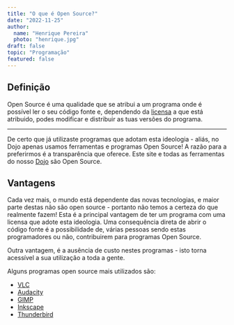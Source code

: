 ```yaml
---
title: "O que é Open Source?"
date: "2022-11-25"
author:
  name: "Henrique Pereira"
  photo: "henrique.jpg"
draft: false
topic: "Programação"
featured: false
---
```


## Definição
Open Source é uma qualidade que se atribui a um programa onde é possível
ler o seu código fonte e, dependendo da [licensa](https://opensource.org/licenses)
a que está atribuido, podes modificar e distribuir as tuas versões do programa.

---

De certo que já utilizaste programas que adotam esta ideologia - aliás, no Dojo
apenas usamos ferramentas e programas Open Source! A razão para a preferirmos é a
transparência que oferece. Este site e todas as ferramentas do nosso [Dojo](https://github.com/coderdojobraga)
são Open Source.

## Vantagens
Cada vez mais, o mundo está dependente das novas tecnologias, e maior parte destas
não são open source - portanto não temos a certeza do que realmente fazem! Esta é
a principal vantagem de ter um programa com uma licensa que adote esta ideologia.
Uma consequência direta de abrir o código fonte é a possibilidade de, várias pessoas
sendo estas programadores ou não, contribuirem para programas Open Source.

Outra vantagem, é a ausência de custo nestes programas - isto torna
acessível a sua utilização a toda a gente. 


Alguns programas open source mais utilizados são:

- [VLC](https://www.videolan.org/vlc/)
- [Audacity](https://www.audacityteam.org/)
- [GIMP](https://www.gimp.org/)
- [Inkscape](https://inkscape.org/)
- [Thunderbird](https://www.thunderbird.net/en-US/)
